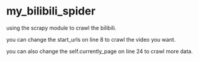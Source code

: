 # my_bilibili_spider

using the scrapy module to crawl the bilibili.

you can change the start_urls on line 8 to crawl the video you want.

you can also change the self.currently_page on line 24 to crawl more data.
